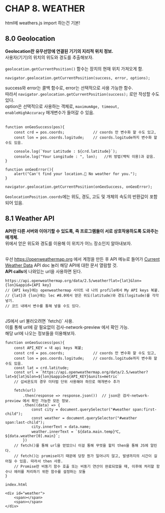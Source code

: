 # CHAP 8. WEATHER
html에 weathers.js import 하는건 기본!
## 8.0 Geolocation
**Geolocation란 유무선망에 연결된 기기의 지리적 위치 정보.**<br>
사용자(기기)의 위치의 위도와 경도를 추출해보자.<br>
<br>
`geolocation.getCurrentPosition()` 함수는 장치의 현재 위치 가져오게 함.
```
navigator.geolocation.getCurrentPosition(success, error, options);
```
success와 error는 콜백 함수로, error는 선택적으로 사용 가능한 함수.<br>
따라서 `navigator.geolocation.getCurrentPosition(success);` 로만 작성할 수도 있다.<br>
option은 선택적으로 사용하는 객체로, `maximumAge, timeout, enableHighAccuracy` 매개변수가 들어갈 수 있음.<br><br>

```
function onGeoSuccess(pos){
    const crd = pos.coords;             // coords 만 변수화 할 수도 있고,
    const lon = pos.coords.logitude;    // coords.logitude까지 변수화 할 수도 있음.

    console.log(`Your Latitude : ${crd.latitude}`);
    console.log("Your Longitude : ", lon);   //위 방법(백틱 이용)과 같음.
}

function onGeoError(){
    alert("Can't find your location.🧐 No weather for you.");
}

navigator.geolocation.getCurrentPosition(onGeoSuccess, onGeoError);
```
`GeolocationPosition.coords`에는 위도, 경도, 고도 및 개체의 속도의 반환값이 포함되어 있음.<br>

## 8.1 Weather API
**API란 다른 서버와 이야기할 수 있도록, 즉 프로그램들이 서로 상호작용하도록 도와주는 매개체.**<br>
위에서 얻은 위도와 경도를 이용해 이 위치가 어느 장소인지 알아내보자.<br><br>

우선 https://openweathermap.org 에서 계정을 만든 후 API 메뉴로 들어가 <u>Current Weather Data</u> API doc 눌러 해당 API에 대한 문서 열람할 것.<br>
**API calls**에 나와있는 url을 사용하면 된다.
```
https://api.openweathermap.org/data/2.5/weather?lat={lat}&lon={lon}&appid={API key}
// {API key}에는 openweathermap 사이트 내 나의 profile에서 My API keys 복붙.
// {lat}과 {lon}에는 lec #8.0에서 얻은 위도(latitude)와 경도(logitude)를 각각 넣기.
// 코드 내에서 변수를 통해 넣을 수도 있다.
```
<br>
JS에서 url 불러오려면 `fetch()` 사용.<br>
이를 통해 url에 갈 필요없이 검사-network-preview 에서 확인 가능.<br>
해당 url에 나오는 정보들을 이용해보자.

```
function onGeoSuccess(pos){
    const API_KEY = 내 api keys 복붙;
    const crd = pos.coords;             // coords 만 변수화 할 수도 있고,
    const lon = pos.coords.logitude;    // coords.logitude까지 변수화 할 수도 있음.
    const lat = crd.latitude;
    const url = `https://api.openweathermap.org/data/2.5/weather?lat=${lat}&lon=${lon}&appid=${API_KEY}&units=metric`
    // 섭씨온도의 경우 미터법 단위 사용해야 하므로 매개변수 추가

    fetch(url)
        .then(response => response.json())  // json은 검사-network-preview 에서 확인 가능한 모든 정보.
        .then((data) => {
            const city = document.querySelector("#weather span:first-child");
            const weather = document.querySelector("#weather span:last-child");
            city.innerText = data.name;
            weather.innerText = `${data.main.temp}℃, ${data.weather[0].main}`;
        })
    // fetch()를 통해 url을 얻었으니 이걸 통해 무엇을 할지 then을 통해 JS에 알린다.
    // fetch()는 promise이기 때문에 당장 뭔가 일어나지 않고, 발생까지의 시간이 길어질 수 있음. 따라서 then 사용.
    // Promise란 비동기 함수 호출 또는 비동기 연산이 완료되었을 때, 이후에 처리할 함수나 에러를 처리하기 위한 함수를 설정하는 모듈
}
```

```
index.html

<div id="weather">
    <span></span>
    <span></span>
</div>
```